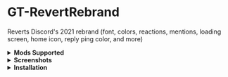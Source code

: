 # GT-RevertRebrand

Reverts Discord's 2021 rebrand (font, colors, reactions, mentions, loading screen, home icon, reply ping color, and more)

<details>
<summary><strong>Mods Supported</strong></summary>

- GooseMod
- Powercord
- BetterDiscord
- Vizality
</details>

<details>
<summary><strong>Screenshots</strong></summary>


</details>

<details>
<summary><strong>Installation</strong></summary>

### Powercord & Vizality
1. In Discord's settings, go to Themes > Open CMD / Powershell / Terminal / Gitbash
2. Clone the theme via: `git clone https://github.com/Goose-Nest/GT-RevertRebrand`

### BetterDiscord
Download [the theme.css file](https://raw.githubusercontent.com/Goose-Nest/GT-RevertRebrand/main/RevertRebrand.theme.css) to your BD themes directory.

### GooseMod
Use the built-in store in settings to search and install.
</details>